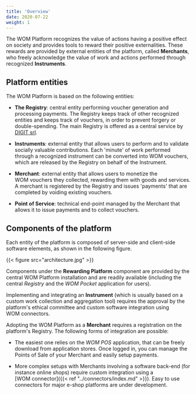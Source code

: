 ```yaml
---
title: 'Overview'
date: 2020-07-22
weight: 1
---
```


The WOM&nbsp;Platform recognizes the value of actions having a positive effect on society and provides tools to reward their positive externalities.
These rewards are provided by external entities of the platform, called **Merchants**, who freely acknowledge the value of work and actions performed through recognized **Instruments**.

## Platform entities

The WOM&nbsp;Platform is based on the following entities:

* **The Registry**: central entity performing voucher generation and processing payments.
The Registry keeps track of other recognized entities and keeps track of vouchers, in order to prevent forgery or double-spending.
The main Registry is offered as a central service by [DIGIT&nbsp;srl](https://digit.srl).

* **Instruments**: external entity that allows users to perform and to validate socially valuable contributions.
Each 'minute' of work performed through a recognized instrument can be converted into WOM&nbsp;vouchers, which are released by the Registry on behalf of the Instrument.

* **Merchant**: external entity that allows users to monetize the WOM&nbsp;vouchers they collected, rewarding them with goods and services.
A merchant is registered by the Registry and issues 'payments' that are completed by voiding existing vouchers.

* **Point of Service**: technical end-point managed by the Merchant that allows it to issue payments and to collect vouchers.

## Components of the platform

Each entity of the platform is composed of server-side and client-side software elements, as shown in the following figure.

{{< figure src="architecture.jpg" >}}

Components under the **Rewarding Platform** component are provided by the central WOM&nbsp;Platform installation and are readily available (including the central _Registry_ and the _WOM&nbsp;Pocket_ application for users).

Implementing and integrating an **Instrument** (which is usually based on a custom work collection and aggregation tool) requires the approval by the platform's ethical committee and custom software integration using WOM&nbsp;connectors.

Adopting the WOM&nbsp;Platform as a **Merchant** requires a registration on the platform's Registry.
The following forms of integration are possible:

* The easiest one relies on the _WOM&nbsp;POS_ application, that can be freely download from application stores.
Once logged in, you can manage the Points of Sale of your Merchant and easily setup payments.

* More complex setups with Merchants involving a software back-end (for instance online shops) require custom integration using a [WOM&nbsp;connector]({{< ref "../connectors/index.md" >}}).
Easy to use connectors for major e-shop platforms are under development.
